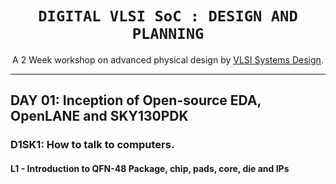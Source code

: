 <h1 align="center">
  <code>DIGITAL VLSI SoC : DESIGN AND PLANNING</code>
</h1>

<p 
  align = "center" 
  font-family = "monospace"
  > 
  A 2 Week workshop on advanced physical design by 
        <a href="https://www.vlsisystemdesign.com" target="_blank">VLSI Systems Design</a>.
</p>


---

## DAY 01: Inception of Open-source EDA, OpenLANE and SKY130PDK

### D1SK1: How to talk to computers.

#### L1 - Introduction to QFN-48 Package, chip, pads, core, die and IPs